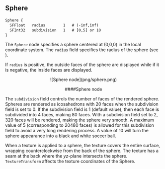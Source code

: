 ## Sphere


```
Sphere { 
  SFFloat   radius        1   # (-inf,inf)
  SFInt32   subdivision   1   # [0,5] or 10
}
```

The `Sphere` node specifies a sphere centered at (0,0,0) in the local coordinate
system. The `radius` field specifies the radius of the sphere (see ).

If `radius` is positive, the outside faces of the sphere are displayed while if
it is negative, the inside faces are displayed.

<center>
![Sphere node](png/sphere.png)

####Sphere node
</center>

The `subdivision` field controls the number of faces of the rendered sphere.
Spheres are rendered as icosahedrons with 20 faces when the subdivision field is
set to 0. If the subdivision field is 1 (default value), then each face is
subdivided into 4 faces, making 80 faces. With a subdivision field set to 2, 320
faces will be rendered, making the sphere very smooth. A maximum value of 5
(corresponding to 20480 faces) is allowed for this subdivision field to avoid a
very long rendering process. A value of 10 will turn the sphere appearance into
a black and white soccer ball.

When a texture is applied to a sphere, the texture covers the entire surface,
wrapping counterclockwise from the back of the sphere. The texture has a seam at
the back where the *yz*-plane intersects the sphere. `TextureTransform` affects
the texture coordinates of the Sphere.


